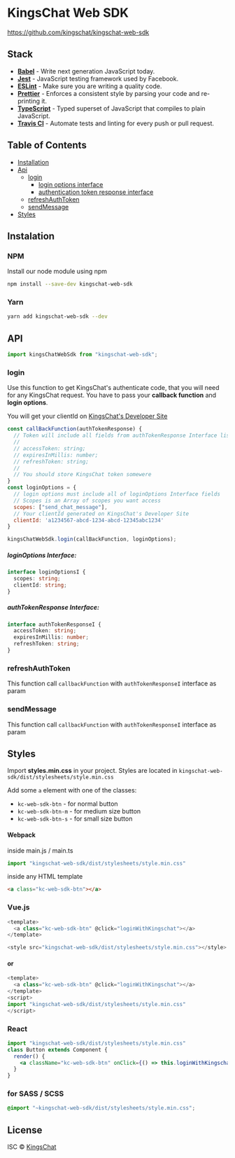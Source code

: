 # KingsChat Web SDK

<https://github.com/kingschat/kingschat-web-sdk>

## Stack

-   [**Babel**](https://babeljs.io/) - Write next generation JavaScript today.
-   [**Jest**](https://facebook.github.io/jest) - JavaScript testing framework used by Facebook.
-   [**ESLint**](http://eslint.org/) - Make sure you are writing a quality code.
-   [**Prettier**](https://prettier.io/) - Enforces a consistent style by parsing your code and re-printing it.
-   [**TypeScript**](https://www.typescriptlang.org/) - Typed superset of JavaScript that compiles to plain JavaScript.
-   [**Travis CI**](https://travis-ci.org) - Automate tests and linting for every push or pull request.

## Table of Contents
- [Installation](#instalation)
- [Api](#api)
  -   [login](#login)
      - [login options interface](#loginoptions-interface)
      - [authentication token response interface](#authtokenresponse-interface)
  -   [refreshAuthToken](#refreshauthtoken)
  -   [sendMessage](#sendmessage)
-   [Styles](#styles)

## Instalation

### NPM
Install our node module using npm

```bash
npm install --save-dev kingschat-web-sdk
```

### Yarn

```bash
yarn add kingschat-web-sdk --dev
```

## API

```javascript
import kingsChatWebSdk from "kingschat-web-sdk";
```


### login

Use this function to get KingsChat's authenticate code, that you will need for any KingsChat request.
You have to pass your **callback function** and **login options**.

You will get your clientId on [KingsChat's Developer Site](https://developer.kingsch.at/)

```javascript
const callBackFunction(authTokenResponse) {
  // Token will include all fields from authTokenResponse Interface listed below
  //
  // accessToken: string;
  // expiresInMillis: number;
  // refreshToken: string;
  //
  // You should store KingsChat token somewere
}
const loginOptions = {
  // login options must include all of loginOptions Interface fields
  // Scopes is an Array of scopes you want access
  scopes: ["send_chat_message"],
  // Your clientId generated on KingsChat's Developer Site
  clientId: 'a1234567-abcd-1234-abcd-12345abc1234'
}

kingsChatWebSdk.login(callBackFunction, loginOptions);
```

##### loginOptions Interface: 
```typescript
interface loginOptionsI {
  scopes: string;
  clientId: string;
}
```

##### authTokenResponse Interface: 
```typescript
interface authTokenResponseI {
  accessToken: string;
  expiresInMillis: number;
  refreshToken: string;
}
```

### refreshAuthToken

This function call `callbackFunction` with `authTokenResponseI` interface as param

### sendMessage

This function call `callbackFunction` with `authTokenResponseI` interface as param


## Styles

Import **styles.min.css** in your project. Styles are located in `kingschat-web-sdk/dist/stylesheets/style.min.css`

Add some `a` element with one of the classes:
-   `kc-web-sdk-btn` - for normal button
-   `kc-web-sdk-btn-m` - for medium size button
-   `kc-web-sdk-btn-s` - for small size button


#### Webpack

inside main.js / main.ts

```javascript
import "kingschat-web-sdk/dist/stylesheets/style.min.css"
```
inside any HTML template
```html
<a class="kc-web-sdk-btn"></a>
```

### Vue.js

```vue.js
<template>
  <a class="kc-web-sdk-btn" @click="loginWithKingschat"></a>
</template>

<style src="kingschat-web-sdk/dist/stylesheets/style.min.css"></style>
```

#### or

```vue.js
<template>
  <a class="kc-web-sdk-btn" @click="loginWithKingschat"></a>
</template>
<script>
import "kingschat-web-sdk/dist/stylesheets/style.min.css"
</script>
```

### React

```jsx harmony
import "kingschat-web-sdk/dist/stylesheets/style.min.css"
class Button extends Component {
  render() {
    <a className="kc-web-sdk-btn" onClick={() => this.loginWithKingschat()} />
  }
}
```

### for SASS / SCSS

```scss
@import "~kingschat-web-sdk/dist/stylesheets/style.min.css";
```

## License

ISC © [KingsChat](https://github.com/kingschat)
